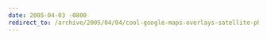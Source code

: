 ```yaml
---
date: 2005-04-03 -0800
redirect_to: /archive/2005/04/04/cool-google-maps-overlays-satellite-photographs.aspx/
---
```

